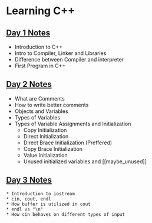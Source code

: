 # Learning C++
## [Day 1 Notes](./Day1/day1_notes.md)  
* Introduction to C++
* Intro to Compiler, Linker and Libraries
* Difference between Compiler and interpreter
* First Program in C++
## [Day 2 Notes](./Day2/day2_notes.md)  
* What are Comments
* How to write better comments
* Objects and Variables
* Types of Variables
* Types of Variable Assignments and Initialization
    * Copy Initialization
    * Direct Initialization
    * Direct Brace Initialization (Preffered)
    * Copy Brace Initialization
    * Value Initialization
    * Unused initialized variables and [[maybe_unused]]
## [Day 3 Notes](./Day3/day3_notes.md) 
    * Introduction to iostream
    * cin, cout, endl
    * How buffer is utilized in cout
    * endl vs "\n"
    * How cin behaves on different types of input